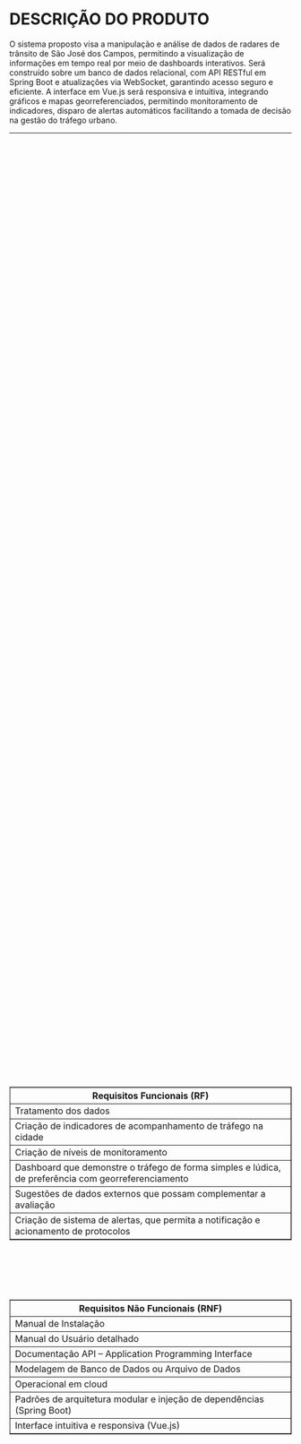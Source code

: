 # **DESCRIÇÃO DO PRODUTO**

O sistema proposto visa a manipulação e análise de dados de radares de trânsito de São José dos Campos, permitindo a visualização de informações em tempo real por meio de dashboards interativos. Será construído sobre um banco de dados relacional, com API RESTful em Spring Boot e atualizações via WebSocket, garantindo acesso seguro e eficiente. A interface em Vue.js será responsiva e intuitiva, integrando gráficos e mapas georreferenciados, permitindo monitoramento de indicadores, disparo de alertas automáticos facilitando a tomada de decisão na gestão do tráfego urbano.

---
<div align="center">

<div style="display: flex; justify-content: center; align-items: center; flex-direction: column; min-height: 100vh; gap: 20px;">

  <!-- Requisitos Funcionais -->
  <table border="1" cellpadding="8" style="border-collapse: collapse;">
<tr>
  <th><strong>Requisitos Funcionais (RF)</strong></th>
  </tr>
  <tr><td>Tratamento dos dados</td></tr>
  <tr><td>Criação de indicadores de acompanhamento de tráfego na cidade</td></tr>
  <tr><td>Criação de níveis de monitoramento</td></tr>
  <tr><td>Dashboard que demonstre o tráfego de forma simples e lúdica, de preferência com georreferenciamento</td></tr>
  <tr><td>Sugestões de dados externos que possam complementar a avaliação</td></tr>
  <tr><td>Criação de sistema de alertas, que permita a notificação e acionamento de protocolos</td></tr>
  </table>
  
<br>
<br>

  <!-- Requisitos Não Funcionais -->
  <table border="1" cellpadding="8" style="border-collapse: collapse;">
    <tr>
      <th><strong>Requisitos Não Funcionais (RNF)</strong></th>
    </tr>
    <tr><td>Manual de Instalação</td></tr>
    <tr><td>Manual do Usuário detalhado</td></tr>
    <tr><td>Documentação API – Application Programming Interface</td></tr>
    <tr><td>Modelagem de Banco de Dados ou Arquivo de Dados</td></tr>
    <tr><td>Operacional em cloud</td></tr>
    <tr><td>Padrões de arquitetura modular e injeção de dependências (Spring Boot)</td></tr>
    <tr><td>Interface intuitiva e responsiva (Vue.js)</td></tr>
  </table>

</div>
</div>

---

# TECNOLOGIAS UTILIZADAS

<p align="center">
<img src="https://go-skill-icons.vercel.app/api/icons?i=java,vue,nuxt,oracle,git,github,figma,vscode,spring" width="600" />
</p>

---
# O PRODUTO

<details>
<summary>Backlog</summary>

| Ranking | Sprint  | User Story | Prioridade | Estimativa (pts) |
|---------|---------|------------|------------|-----------------|
| 1       |  1 | Como cliente, quero cadastrar indicadores de tráfego para monitoramento automático para poder acompanhar o desempenho da cidade. | Alta | 8 |
| 2       |  1 | Como sistema, quero processar e tratar os dados de tráfego para que fiquem prontos para análise para fornecer informações confiáveis aos usuários. | Alta | 6 |
| 3       |  1 | Como cliente, quero calcular o nível geral de tráfego da cidade e por regiões para identificar áreas críticas. | Alta | 8 |
| 4       |  1 | Como cliente, quero autenticar-me no sistema para acessar minhas informações de forma segura para proteger meus dados pessoais. | Alta | 5 |
| 5       |  1 | Como sistema, quero registrar histórico de criação e atualização dos indicadores para manter rastreabilidade das alterações. | Média | 3 |
| 6       |  1 | Como cliente, quero visualizar indicadores no mapa em tempo real, incluindo pings representando radares para monitorar a situação do tráfego instantaneamente. | Média | 8 |
| 7       |  2 | Como cliente, quero carregar as rotas e horários da frota de ônibus para que estejam disponíveis no sistema para consulta e planejamento. | Alta | 3 |
| 8       |  2 | Como cliente, quero que os dados carregados da frota de ônibus estejam integrados aos indicadores específicos no dashboard para ter uma visão completa do tráfego. | Média | 6 |
| 9       |  2 | Como sistema, quero classificar o tráfego em níveis automáticos com base nos dados para fornecer informações imediatas e confiáveis aos usuários. | Alta | 8 |
| 10      |  2 | Como cliente, quero visualizar gráficos de velocidade de tráfego de ônibus e carros para entender a fluidez do trânsito. | Média | 5 |
| 11      |  2 | Como cliente, quero pesquisar por endereço ou ponto de ônibus no mapa para encontrar rapidamente minha rota. | Baixa | 5 |
| 12      |  3 | Como sistema, quero enviar alertas automáticos quando os indicadores ultrapassarem limites para que o cliente seja notificado e possa tomar decisões. | Alta | 8 |
| 13      |  3 | Como cliente, quero responder aos alertas e que o sistema registre logs completos de envio, resposta e encerramento para garantir rastreabilidade das ações. | Média | 8 |
| 14      |  3 | Como cliente, quero receber sugestões de dados externos que possam complementar a análise do tráfego para ter insights mais completos. | Baixa | 5 |
| 15      |  3 | Como cliente, quero visualizar indicadores no mapa em tempo real, incluindo pings representando radares para monitorar a situação do tráfego instantaneamente. | Alta | 8 |
| 16      |  3 | Como cliente, quero visualizar um mapa da cidade com cores indicando níveis de tráfego por região para identificar rapidamente áreas congestionadas. | Baixa | 5 |

</details>

---

<details>
<summary>Sprint 1</summary>

# Backlog da Sprint 1
<div align="center">
<div style="display: flex; justify-content: center; align-items: center; flex-direction: column; min-height: 100vh; gap: 20px;">

| Ranking | Sprint  | User Story | Prioridade | Estimativa (pts) |
|---------|---------|------------|------------|-----------------|
| 1       |  1 | Como cliente, quero cadastrar indicadores de tráfego para monitoramento automático para poder acompanhar o desempenho da cidade. | Alta | 8 |
| 2       |  1 | Como sistema, quero processar e tratar os dados de tráfego para que fiquem prontos para análise para fornecer informações confiáveis aos usuários. | Alta | 6 |
| 3       |  1 | Como cliente, quero calcular o nível geral de tráfego da cidade e por regiões para identificar áreas críticas. | Alta | 8 |
| 4       |  1 | Como cliente, quero autenticar-me no sistema para acessar minhas informações de forma segura para proteger meus dados pessoais. | Alta | 5 |
| 5       |  1 | Como sistema, quero registrar histórico de criação e atualização dos indicadores para manter rastreabilidade das alterações. | Média | 3 |
| 6       |  1 | Como cliente, quero visualizar indicadores no mapa em tempo real, incluindo pings representando radares para monitorar a situação do tráfego instantaneamente. | Média | 8 |

</div>
</div>

<br>
<br>

<div align="center">
<div style="display: flex; justify-content: center; align-items: center; flex-direction: column; min-height: 100vh; gap: 20px;">

### Sprint 1 – Organização
  
| Critério | Sprint |
|----------|--------|
| Capacidade estimada da Equipe por Sprint: | 38 story points |
| Meta da Sprint: | US de ranking 1, 2, 3, 4 (27 story points) |
| Previsão da Sprint (extras, sem compromisso de entrega) | US de ranking 1, 5, 6 (11 story points) |


</div>
</div>

### Sprint 1 – DoR e DoD

<div align="center">
<div style="display: flex; justify-content: center; align-items: center; flex-direction: column; min-height: 100vh; gap: 20px;">

| Ranking | DoR | DoD |
|---------|-----|-----|
| 1 | Requisitos de acompanhamento de tráfego definidos pelo cliente | Indicadores cadastrados corretamente com todos os campos obrigatórios preenchidos e visíveis no sistema |
| 2 | Dados de tráfego disponíveis para tratamento e análise | Dados tratados, validados e prontos para visualização no dashboard |
| 3 | Critérios para cálculo de níveis gerais e por região definidos | Dashboard mostra claramente os níveis gerais e por região, com informações confiáveis |
| 4 | Cliente com credenciais válidas | Autenticação realizada com sucesso e acesso seguro às informações pessoais |
| 5 | Histórico de indicadores definido | Logs armazenados corretamente com usuário, data e ação realizada |
| 6 | Indicadores e posições de radares disponíveis | Mapa atualizado em tempo real com pings representando radares e indicadores visíveis |

</div>
</div>


</details>

---

<details>
<summary>Sprint 2</summary>

# Backlog da Sprint 2
<div align="center">
<div style="display: flex; justify-content: center; align-items: center; flex-direction: column; min-height: 100vh; gap: 20px;">

| Ranking | Sprint | User Story | Prioridade | Estimativa (pts) |
|---------|--------|------------|------------|-----------------|
| 7       |  2 | Como cliente, quero carregar as rotas e horários da frota de ônibus para que estejam disponíveis no sistema para consulta e planejamento. | Alta | 3 |
| 8       |  2 | Como cliente, quero que os dados carregados da frota de ônibus estejam integrados aos indicadores específicos no dashboard para ter uma visão completa do tráfego. | Média | 6 |
| 9       |  2 | Como sistema, quero classificar o tráfego em níveis automáticos com base nos dados para fornecer informações imediatas e confiáveis aos usuários. | Alta | 8 |
| 10      |  2 | Como cliente, quero visualizar gráficos de velocidade de tráfego de ônibus e carros para entender a fluidez do trânsito. | Média | 5 |
| 11      |  2 | Como cliente, quero pesquisar por endereço ou ponto de ônibus no mapa para encontrar rapidamente minha rota. | Baixa | 5 |

</div>
</div>

<br>
<br>

<div align="center">
<div style="display: flex; justify-content: center; align-items: center; flex-direction: column; min-height: 100vh; gap: 20px;">

### Sprint 2 – Organização
  
| Critério | Sprint |
|----------|--------|
| Capacidade estimada da Equipe por Sprint: | 27 story points |
| Meta da Sprint: | US de ranking 7, 9, 10 (16 story points) |
| Previsão da Sprint (extras, sem compromisso de entrega) | US de ranking 8, 11 (11 story points) |

</div>
</div>

### Sprint 2 – DoR e DoD

<div align="center">
<div style="display: flex; justify-content: center; align-items: center; flex-direction: column; min-height: 100vh; gap: 20px;">

| Ranking | DoR | DoD |
|---------|-----|-----|
| 7 | Estrutura de dados da frota disponível; acesso ao banco de horários | Rotas e horários carregados corretamente no sistema, visíveis e pesquisáveis |
| 8 | Dados da frota carregados e validados | Indicadores no dashboard refletem corretamente os dados da frota, integrados aos demais indicadores de tráfego |
| 9 | Regras de classificação de tráfego definidas | Tráfego classificado automaticamente em níveis, com atualizações visíveis no dashboard em tempo real |
| 10 | Dados de velocidade de ônibus e carros disponíveis | Gráficos de velocidade de tráfego gerados corretamente, permitindo comparação e análise da fluidez |
| 11 | Base de endereços e pontos de ônibus disponível no mapa | Funcionalidade de busca implementada; pesquisa retorna resultados corretos e destacados no mapa |

</div>
</div>

</details>

---

# Requisitos de Permanência do Grupo

1. **Comprometimento com as Reuniões**  
   Faltas nas reuniões semanais só serão aceitas com justificativa válida. A participação regular é fundamental.

2. **Responsabilidades de Aprendizado e Desenvolvimento**  
   Todos devem cumprir tarefas e entregas conforme o planejado. O Scrum Master fornecerá material de apoio.

3. **Manutenção dos Cards no Jira**  
   Todos os membros devem manter os cards atualizados para refletir o progresso.

4. **Comunicação Efetiva**  
   Utilize canais como WhatsApp, Slack ou encontros presenciais para manter todos informados.

5. **Cumprimento de Prazos**  
   É essencial cumprir os prazos estabelecidos para garantir o fluxo do projeto.

---
